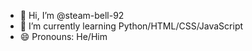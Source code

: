 - 👋 Hi, I’m @steam-bell-92
- 🌱 I’m currently learning Python/HTML/CSS/JavaScript
- 😄 Pronouns: He/Him

<!---
steam-bell-92/steam-bell-92 is a ✨ special ✨ repository because its `README.md` (this file) appears on your GitHub profile.
You can click the Preview link to take a look at your changes.
--->
